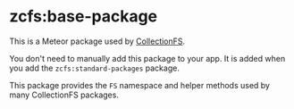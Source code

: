 zcfs:base-package
=========================

This is a Meteor package used by
[CollectionFS](https://github.com/zcfs/Meteor-CollectionFS).

You don't need to manually add this package to your app. It is added when you
add the `zcfs:standard-packages` package.

This package provides the `FS` namespace and helper methods used by many
CollectionFS packages.
